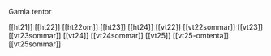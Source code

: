Gamla tentor

[[ht21]]
[[ht22]]
[[ht22om]]
[[ht23]]
[[ht24]]
[[vt22]]
[[vt22sommar]]
[[vt23]]
[[vt23sommar]]
[[vt24]]
[[vt24sommar]]
[[vt25]]
[[vt25-omtenta]]
[[vt25sommar]]
